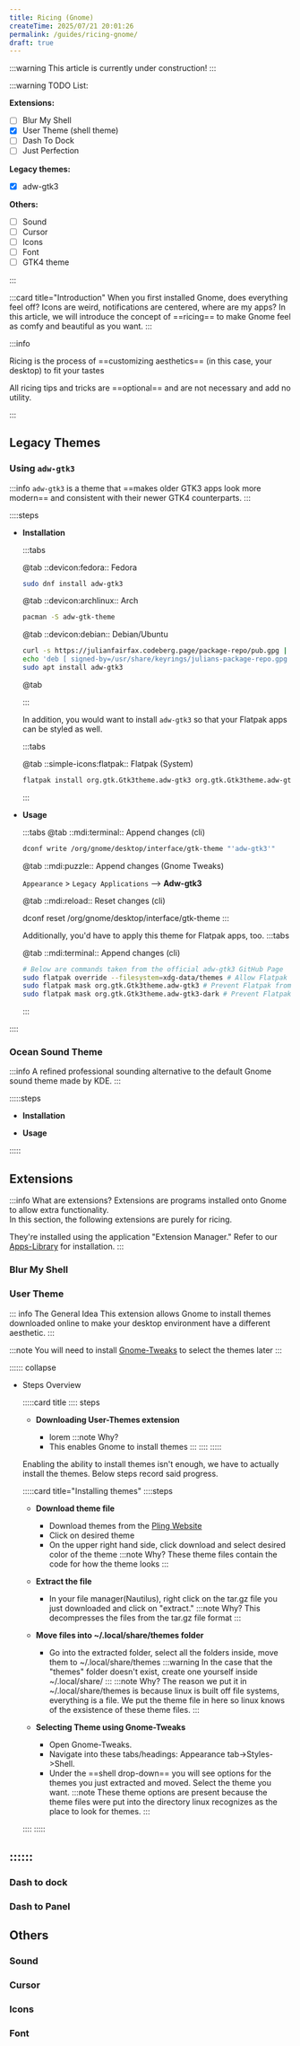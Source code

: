 ```yaml
---
title: Ricing (Gnome)
createTime: 2025/07/21 20:01:26
permalink: /guides/ricing-gnome/
draft: true
---
```


:::warning This article is currently under construction!
:::

:::warning TODO List:

**Extensions:**

- [ ] Blur My Shell
- [x] User Theme (shell theme)
- [ ] Dash To Dock
- [ ] Just Perfection 

**Legacy themes:**

- [x] adw-gtk3

**Others:**

- [ ] Sound
- [ ] Cursor
- [ ] Icons
- [ ] Font
- [ ] GTK4 theme

:::

:::card title="Introduction"
When you first installed Gnome, does everything feel off? Icons are weird, notifications are centered, where are my apps? In this article, we will introduce the concept of ==ricing== to make Gnome feel as comfy and beautiful as you want.
:::

:::info

Ricing is the process of ==customizing aesthetics== (in this case, your desktop) to fit your tastes

All ricing tips and tricks are ==optional== and are not necessary and add no utility.

:::

## Legacy Themes
### Using `adw-gtk3`

:::info `adw-gtk3` is a theme that ==makes older GTK3 apps look more modern== and consistent with their newer GTK4 counterparts.
:::

::::steps

- **Installation**

  :::tabs

  @tab ::devicon:fedora:: Fedora

  ```bash
  sudo dnf install adw-gtk3
  ```

  @tab ::devicon:archlinux:: Arch

  ```bash
  pacman -S adw-gtk-theme
  ```

  @tab ::devicon:debian:: Debian/Ubuntu

  ```bash
  curl -s https://julianfairfax.codeberg.page/package-repo/pub.gpg | gpg --dearmor | sudo dd of=/usr/share/keyrings/julians-package-repo.gpg
  echo 'deb [ signed-by=/usr/share/keyrings/julians-package-repo.gpg ] https://julianfairfax.codeberg.page/package-repo/debs packages main' | sudo tee /etc/apt/sources.list.d/julians-package-repo.list
  sudo apt install adw-gtk3
  ```

  @tab

  :::

  In addition, you would want to install `adw-gtk3` so that your Flatpak apps can be styled as well.

  :::tabs

  @tab ::simple-icons:flatpak:: Flatpak (System)

  ```bash
  flatpak install org.gtk.Gtk3theme.adw-gtk3 org.gtk.Gtk3theme.adw-gtk3-dark
  ```

  :::

- **Usage**

  :::tabs
  @tab ::mdi:terminal:: Append changes (cli)

  ```bash
  dconf write /org/gnome/desktop/interface/gtk-theme "'adw-gtk3'"
  ```

  @tab ::mdi:puzzle:: Append changes (Gnome Tweaks)

  `Appearance` > `Legacy Applications` --> **Adw-gtk3**

  @tab ::mdi:reload:: Reset changes (cli)

  dconf reset /org/gnome/desktop/interface/gtk-theme
  :::

  Additionally, you'd have to apply this theme for Flatpak apps, too.
  :::tabs

  @tab ::mdi:terminal:: Append changes (cli)

  ```bash
  # Below are commands taken from the official adw-gtk3 GitHub Page
  sudo flatpak override --filesystem=xdg-data/themes # Allow Flatpak apps to access system theme folder
  sudo flatpak mask org.gtk.Gtk3theme.adw-gtk3 # Prevent Flatpak from updating/replacing the adw-gtk3 theme
  sudo flatpak mask org.gtk.Gtk3theme.adw-gtk3-dark # Prevent Flatpak from updating/replacing the adw-gtk3-dark theme
  ```

  :::

::::

### Ocean Sound Theme

:::info A refined professional sounding alternative to the default Gnome sound theme made by KDE.
:::

:::::steps

- **Installation**

- **Usage**

:::::

## **Extensions**
:::info What are extensions?
Extensions are programs installed onto Gnome to allow extra functionality.  
In this section, the following extensions are purely for ricing.

They're installed using the application "Extension Manager."
Refer to our [Apps-Library](../notes/linux-apps/gnomie.md) for installation.
:::

### Blur My Shell


### User Theme
::: info The General Idea
This extension allows Gnome to install themes downloaded online to make your desktop environment have a different aesthetic.
:::

:::note You will need to install [Gnome-Tweaks](../notes/linux-apps/gnomie.md) to select the themes later
:::

:::::: collapse
- Steps Overview

  :::::card title 
  :::: steps
  
  - **Downloading User-Themes extension**

    - lorem
    :::note Why?
    - This enables Gnome to install themes
    :::
  ::::
  :::::
  
  Enabling the ability to install themes isn't enough, we have to actually install the themes. Below steps record said progress.

  :::::card title="Installing themes"
  ::::steps
  
  - **Download theme file**

    - Download themes from the [Pling Website](https://www.gnome-look.org/browse?cat=134&ord=latest)  
    - Click on desired theme
    - On the upper right hand side, click download and select desired color of the theme
    :::note Why?
    These theme files contain the code for how the theme looks 
    :::
    
  - **Extract the file**

    - In your file manager(Nautilus), right click on the tar.gz file you just downloaded and click on "extract."
    :::note Why?
    This decompresses the files from the tar.gz file format
    :::
    
  - **Move files into ~/.local/share/themes folder**

    - Go into the extracted folder, select all the folders inside, move them to ~/.local/share/themes
    :::warning
    In the case that the "themes" folder doesn't exist, create one yourself inside ~/.local/share/
    :::
    :::note Why?
    The reason we put it in ~/.local/share/themes is because linux is built off file systems, everything is a file. We put the theme file in here so linux knows of the exsistence of these theme files.
    :::

  - **Selecting Theme using Gnome-Tweaks**

    - Open Gnome-Tweaks.
    - Navigate into these tabs/headings: Appearance tab->Styles->Shell.
    - Under the ==shell drop-down== you will see options for the themes you just extracted and moved. Select the theme you want.
    :::note
    These theme options are present because the theme files were put into the directory linux recognizes as the place to look for themes.
    :::
  
  ::::
  :::::
  
::::::
---

### Dash to dock

### Dash to Panel




## Others
### Sound
### Cursor
### Icons
### Font



